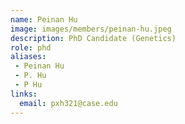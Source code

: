 ```yaml
---
name: Peinan Hu
image: images/members/peinan-hu.jpeg
description: PhD Candidate (Genetics)
role: phd
aliases:
 - Peinan Hu
 - P. Hu
 - P Hu
links:
  email: pxh321@case.edu
---
```

